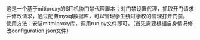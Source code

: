 这是一个基于mitiproxy的SIT机协门禁代理脚本；对门禁设置代理，抓取开门请求并修改请求，通过配置mysql数据库，可以管理学生绕过学校的管理打开门禁。
使用方法：安装mitmiproxy库，调用run.py文件即可。（首先需要根据自身情况修改configuration.json文件）